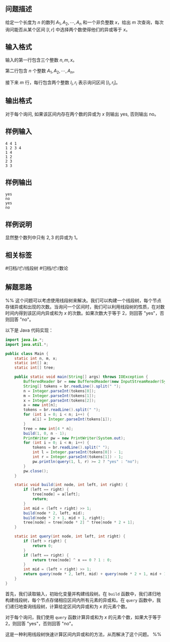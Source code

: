 ## 问题描述

给定一个长度为 $n$ 的数列 $A_1,A_2,\cdots,A_n$ 和一个非负整数 $x$，给出 $m$ 次查询，每次询问能否从某个区间 $[l,r]$ 中选择两个数使得他们的异或等于 $x$。

## 输入格式

输入的第一行包含三个整数 $n,m,x$。

第二行包含 $n$ 个整数 $A_1,A_2,\cdots,A_n$。

接下来 $m$ 行，每行包含两个整数 $l_i,r_i$ 表示询问区间 $[l_i,r_i]$。

## 输出格式

对于每个询问, 如果该区间内存在两个数的异或为 $x$ 则输出 yes, 否则输出 no。

## 样例输入

```
4 4 1
1 2 3 4
1 4
1 2
2 3
3 3
```

## 样例输出

```
yes
no
yes
no
```

## 样例说明

显然整个数列中只有 $2,3$ 的异或为 $1$。

## 相关标签

#归档/📦/线段树 #归档/📦/数论

## 解题思路

%% 这个问题可以考虑使用线段树来解决。我们可以构建一个线段树，每个节点存储异或和出现的次数。当询问一个区间时，我们可以利用线段树的性质，在对数时间内得到该区间内异或和为 $x$ 的次数。如果次数大于等于 $2$，则回答 "yes"，否则回答 "no"。

以下是 Java 代码实现：

```java
import java.io.*;
import java.util.*;

public class Main {
    static int n, m, x;
    static int[] a;
    static int[] tree;

    public static void main(String[] args) throws IOException {
        BufferedReader br = new BufferedReader(new InputStreamReader(System.in));
        String[] tokens = br.readLine().split(" ");
        n = Integer.parseInt(tokens[0]);
        m = Integer.parseInt(tokens[1]);
        x = Integer.parseInt(tokens[2]);
        a = new int[n];
        tokens = br.readLine().split(" ");
        for (int i = 0; i < n; i++) {
            a[i] = Integer.parseInt(tokens[i]);
        }
        tree = new int[4 * n];
        build(1, 0, n - 1);
        PrintWriter pw = new PrintWriter(System.out);
        for (int i = 0; i < m; i++) {
            tokens = br.readLine().split(" ");
            int l = Integer.parseInt(tokens[0]) - 1;
            int r = Integer.parseInt(tokens[1]) - 1;
            pw.println(query(1, l, r) >= 2 ? "yes" : "no");
        }
        pw.close();
    }

    static void build(int node, int left, int right) {
        if (left == right) {
            tree[node] = a[left];
            return;
        }
        int mid = (left + right) >> 1;
        build(node * 2, left, mid);
        build(node * 2 + 1, mid + 1, right);
        tree[node] = tree[node * 2] ^ tree[node * 2 + 1];
    }

    static int query(int node, int left, int right) {
        if (left > right) {
            return 0;
        }
        if (left == right) {
            return tree[node] ^ x == 0 ? 1 : 0;
        }
        int mid = (left + right) >> 1;
        return query(node * 2, left, mid) + query(node * 2 + 1, mid + 1, right);
    }
}
```

首先，我们读取输入，初始化变量并构建线段树。在 `build` 函数中，我们递归地构建线段树，每个节点存储相应区间内所有元素的异或和。在 `query` 函数中，我们递归地查询线段树，计算给定区间内异或和为 $x$ 的元素个数。

对于每个询问，我们使用 `query` 函数计算异或和为 $x$ 的元素个数，如果大于等于 $2$，则回答 "yes"，否则回答 "no"。

这是一种利用线段树快速计算区间内异或和的方法，从而解决了这个问题。 %%
